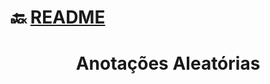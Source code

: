 # :back: [README](../../../README.md#programming-languages)

<h1 align="center">
   Anotações Aleatórias
</h1>



